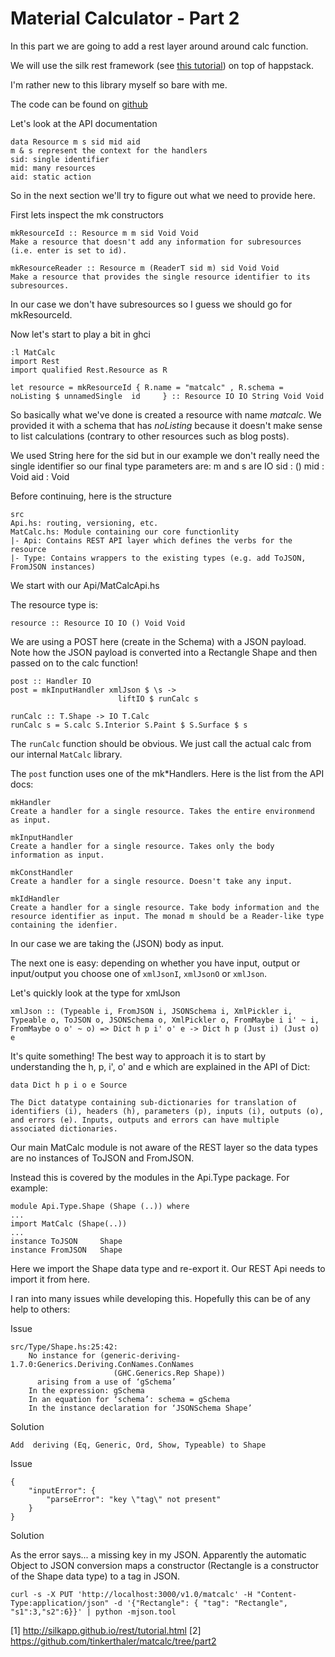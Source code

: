 # Material Calculator - Part 2

In this part we are going to add a rest layer around around calc function.

We will use the silk rest framework (see [this tutorial]([1])) on top of happstack.

I'm rather new to this library myself so bare with me.

The code can be found on [github]([2])

Let's look at the API documentation

    data Resource m s sid mid aid
    m & s represent the context for the handlers
    sid: single identifier
    mid: many resources
    aid: static action

So in the next section we'll try to figure out what we need to provide here.

First lets inspect the mk constructors

    mkResourceId :: Resource m m sid Void Void
    Make a resource that doesn't add any information for subresources (i.e. enter is set to id).

    mkResourceReader :: Resource m (ReaderT sid m) sid Void Void
    Make a resource that provides the single resource identifier to its subresources.

In our case we don't have subresources so I guess we should go for mkResourceId.

Now let's start to play a bit in ghci

    :l MatCalc
    import Rest
    import qualified Rest.Resource as R

    let resource = mkResourceId { R.name = "matcalc" , R.schema = noListing $ unnamedSingle  id     } :: Resource IO IO String Void Void

So basically what we've done is created a resource with name *matcalc*. We provided it with a schema that has _noListing_ because it doesn't make sense to list calculations (contrary to other resources such as blog posts).

We used String here for the sid but in our example we don't really need the single identifier so our final type parameters are:
m and s are IO
sid : ()
mid : Void
aid : Void

Before continuing, here is the structure

    src
    Api.hs: routing, versioning, etc.
    MatCalc.hs: Module containing our core functionlity
    |- Api: Contains REST API layer which defines the verbs for the resource
    |- Type: Contains wrappers to the existing types (e.g. add ToJSON, FromJSON instances)

We start with our Api/MatCalcApi.hs

The resource type is: 

    resource :: Resource IO IO () Void Void

We are using a POST here (create in the Schema) with a JSON payload. Note how the JSON payload is converted into a Rectangle Shape and then passed on to the calc function!

    post :: Handler IO
    post = mkInputHandler xmlJson $ \s ->
                            liftIO $ runCalc s

    runCalc :: T.Shape -> IO T.Calc
    runCalc s = S.calc S.Interior S.Paint $ S.Surface $ s

The ```runCalc``` function should be obvious. We just call the actual calc from our internal ```MatCalc``` library.

The ```post``` function uses one of the mk*Handlers. Here is the list from the API docs:

    mkHandler
    Create a handler for a single resource. Takes the entire environmend as input.

    mkInputHandler
    Create a handler for a single resource. Takes only the body information as input.

    mkConstHandler
    Create a handler for a single resource. Doesn't take any input.

    mkIdHandler
    Create a handler for a single resource. Take body information and the resource identifier as input. The monad m should be a Reader-like type containing the idenfier. 

In our case we are taking the (JSON) body as input.

The next one is easy: depending on whether you have input, output or input/output you choose one of ```xmlJsonI```, ```xmlJsonO``` or ```xmlJson```.

Let's quickly look at the type for xmlJson

    xmlJson :: (Typeable i, FromJSON i, JSONSchema i, XmlPickler i, Typeable o, ToJSON o, JSONSchema o, XmlPickler o, FromMaybe i i' ~ i, FromMaybe o o' ~ o) => Dict h p i' o' e -> Dict h p (Just i) (Just o) e 

It's quite something! The best way to approach it is to start by understanding the h, p, i', o' and e which are explained in the API of Dict:

    data Dict h p i o e Source
    
    The Dict datatype containing sub-dictionaries for translation of identifiers (i), headers (h), parameters (p), inputs (i), outputs (o), and errors (e). Inputs, outputs and errors can have multiple associated dictionaries.

Our main MatCalc module is not aware of the REST layer so the data types are no instances of ToJSON and FromJSON.

Instead this is covered by the modules in the Api.Type package. For example:

    module Api.Type.Shape (Shape (..)) where
    ...
    import MatCalc (Shape(..))
    ...
    instance ToJSON     Shape
    instance FromJSON   Shape

Here we import the Shape data type and re-export it. Our REST Api needs to import it from here.

I ran into many issues while developing this. Hopefully this can be of any help to others:

Issue

    src/Type/Shape.hs:25:42:
        No instance for (generic-deriving-1.7.0:Generics.Deriving.ConNames.ConNames
                           (GHC.Generics.Rep Shape))
          arising from a use of ‘gSchema’
        In the expression: gSchema
        In an equation for ‘schema’: schema = gSchema
        In the instance declaration for ‘JSONSchema Shape’

Solution

    Add  deriving (Eq, Generic, Ord, Show, Typeable) to Shape

Issue

    {
        "inputError": {
            "parseError": "key \"tag\" not present"
        }
    }

Solution

As the error says... a missing key in my JSON. Apparently the automatic Object to JSON conversion maps a constructor (Rectangle is a constructor of the Shape data type) to a tag in JSON.

    curl -s -X PUT 'http://localhost:3000/v1.0/matcalc' -H "Content-Type:application/json" -d '{"Rectangle": { "tag": "Rectangle", "s1":3,"s2":6}}' | python -mjson.tool


[1] http://silkapp.github.io/rest/tutorial.html
[2] https://github.com/tinkerthaler/matcalc/tree/part2